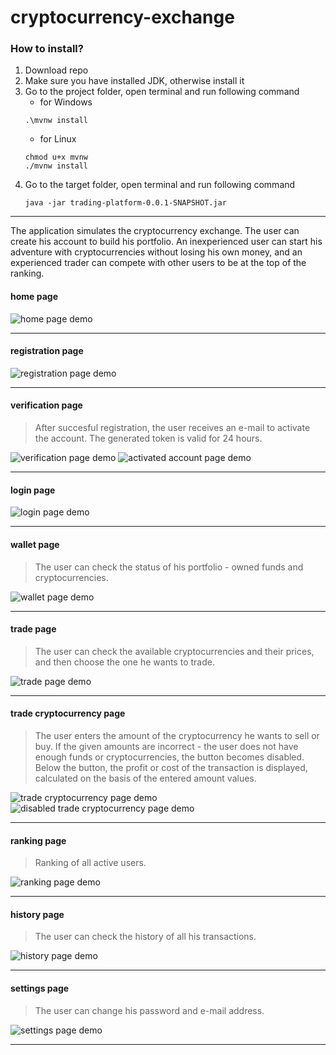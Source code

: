 # cryptocurrency-exchange

### How to install?
1. Download repo
2. Make sure you have installed JDK, otherwise install it
3. Go to the project folder, open terminal and run following command
   - for Windows
   ```
   .\mvnw install
   ```
   - for Linux
   ```
   chmod u+x mvnw
   ./mvnw install
   ```
4. Go to the target folder, open terminal and run following command
   ```
   java -jar trading-platform-0.0.1-SNAPSHOT.jar
   ```

<hr>

The application simulates the cryptocurrency exchange. The user can create his account to build his portfolio. An inexperienced user can start his adventure with cryptocurrencies without losing his own money, and an experienced trader can compete with other users to be at the top of the ranking.
   
#### home page
![home page demo](demo/home.png)
<hr>

#### registration page
![registration page demo](demo/sign_up.png)
<hr>

#### verification page
> After succesful registration, the user receives an e-mail to activate the account. The generated token is valid for 24 hours.

![verification page demo](demo/verification.png)
![activated account page demo](demo/activated.png)
<hr>

#### login page
![login page demo](demo/sign_in.png)
<hr>

#### wallet page
> The user can check the status of his portfolio - owned funds and cryptocurrencies.

![wallet page demo](demo/wallet.png)
<hr>

#### trade page
> The user can check the available cryptocurrencies and their prices, and then choose the one he wants to trade.

![trade page demo](demo/trade.png)
<hr>

#### trade cryptocurrency page
> The user enters the amount of the cryptocurrency he wants to sell or buy. If the given amounts are incorrect - the user does not have enough funds or cryptocurrencies, the button becomes disabled. Below the button, the profit or cost of the transaction is displayed, calculated on the basis of the entered amount values.

![trade cryptocurrency page demo](demo/buying.png)
![disabled trade cryptocurrency page demo](demo/disabled_buying.png)
<hr>

#### ranking page
> Ranking of all active users.

![ranking page demo](demo/ranking.png)
<hr>

#### history page
> The user can check the history of all his transactions.

![history page demo](demo/history.png)
<hr>

#### settings page
> The user can change his password and e-mail address.

![settings page demo](demo/settings.png)
<hr>
